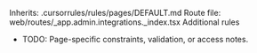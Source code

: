 Inherits: .cursorrules/rules/pages/DEFAULT.md
Route file: web/routes/_app.admin.integrations._index.tsx
Additional rules
- TODO: Page-specific constraints, validation, or access notes.
